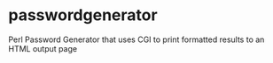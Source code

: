 # passwordgenerator
Perl Password Generator that uses CGI to print formatted results to an HTML output page
